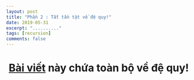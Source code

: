 ```yaml
---
layout: post
title: "Phần 2 : Tất tần tật về đệ quy!"
date: 2019-05-31
excerpt: ".........."
tags: [recursion]
comments: false
---
```


<center> <h1> <b> <a href="https://phanlong2811.github.io/recursion-2/" target="_blank" title="Toàn bộ về đệ quy từ A -> Z">Bài viết</a> 
này chứa toàn bộ về đệ quy! </b> <h1>
